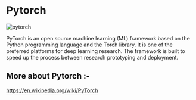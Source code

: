 # Pytorch

![pytorch](https://user-images.githubusercontent.com/89011801/185731808-aabadd95-c691-486c-8318-01d9c2685b51.jpeg)



PyTorch is an open source machine learning (ML) framework based on the Python programming language and the Torch library. It is one of the preferred platforms for deep learning research. The framework is built to speed up the process between research prototyping and deployment.

## More about Pytorch :-
https://en.wikipedia.org/wiki/PyTorch
